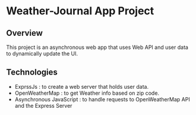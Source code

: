 # Weather-Journal App Project

## Overview
This project is an asynchronous web app that uses Web API and user data to dynamically update the UI. 

## Technologies
- ExprssJs : to create a web server that holds user data.
- OpenWeatherMap : to get Weather info based on zip code.
- Asynchronous JavaScript : to handle requests to OpenWeatherMap API and the Express Server 

